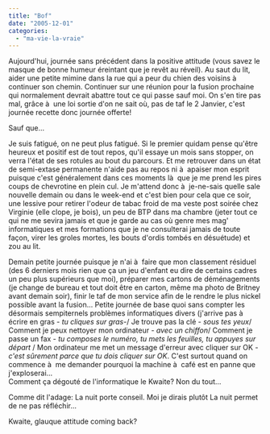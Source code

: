 ```yaml
---
title: "Bof"
date: "2005-12-01"
categories: 
  - "ma-vie-la-vraie"
---
```


  
Aujourd'hui, journée sans précédent dans la positive attitude (vous savez le masque de bonne humeur éreintant que je revêt au réveil). Au saut du lit, aider une petite mimine dans la rue qui a peur du chien des voisins à  continuer son chemin. Continuer sur une réunion pour la fusion prochaine qui normalement devrait abattre tout ce qui passe sauf moi. On s'en tire pas mal, grâce à  une loi sortie d'on ne sait où, pas de taf le 2 Janvier, c'est journée recette donc journée offerte!  
  
Sauf que...  
  
Je suis fatigué, on ne peut plus fatigué. Si le premier quidam pense qu'être heureux et positif est de tout repos, qu'il essaye un mois sans stopper, on verra l'état de ses rotules au bout du parcours. Et me retrouver dans un état de semi-extase permanente n'aide pas au repos ni à  apaiser mon esprit puisque c'est généralement dans ces moments là  que je me prend les pires coups de chevrotine en plein cul. Je m'attend donc à  je-ne-sais quelle sale nouvelle demain ou dans le week-end et c'est bien pour cela que ce soir, une lessive pour retirer l'odeur de tabac froid de ma veste post soirée chez Virginie (elle clope, je bois), un peu de BTP dans ma chambre (jeter tout ce qui ne me sevira jamais et que je garde au cas où genre mes mag' informatiques et mes formations que je ne consulterai jamais de toute façon, virer les groles mortes, les bouts d'ordis tombés en désuétude) et zou au lit.  
  
Demain petite journée puisque je n'ai à  faire que mon classement résiduel (des 6 derniers mois rien que ça un jeu d'enfant eu dire de certains cadres un peu plus supérieurs que moi), préparer mes cartons de déménagements (je change de bureau et tout doit être en carton, même ma photo de Britney avant demain soir), finir le taf de mon service afin de le rendre le plus nickel possible avant la fusion... Petite journée de base quoi sans compter les désormais sempiternels problèmes informatiques divers (j'arrive pas à  écrire en gras - _tu cliques sur gras_\-/ Je trouve pas la clé - _sous tes yeux_/ Comment je peux nettoyer mon ordinateur - _avec un chiffon_/ Comment je passe un fax - _tu composes le numéro, tu mets les feuilles, tu appuyes sur départ_ / Mon ordinateur me met un message d'erreur avec cliquer sur OK - _c'est sûrement parce que tu dois cliquer sur OK_. C'est surtout quand on commence à  me demander pourquoi la machine à  café est en panne que j'exploserai...  
Comment ça dégouté de l'informatique le Kwaite? Non du tout...  
  
Comme dit l'adage: La nuit porte conseil. Moi je dirais plutôt La nuit permet de ne pas réfléchir...  
  
Kwaite, glauque attitude coming back?
